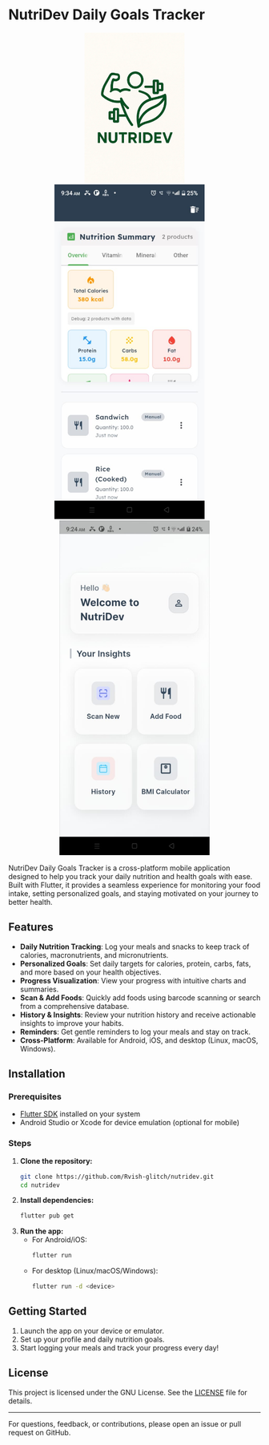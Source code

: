# NutriDev Daily Goals Tracker

<div align="center">
  <img src="assets/icons/nd1.png" alt="NutriDev Logo" width="200"/>
  
  <br>
  
  <img src="assets/icons/r2dm.jpg" alt="R2DM" width="300" style="margin-right: 20px;"/>
  <img src="assets/icons/rdm.jpg" alt="RDM" width="300"/>
</div>

NutriDev Daily Goals Tracker is a cross-platform mobile application designed to help you track your daily nutrition and health goals with ease. Built with Flutter, it provides a seamless experience for monitoring your food intake, setting personalized goals, and staying motivated on your journey to better health.

## Features

- **Daily Nutrition Tracking**: Log your meals and snacks to keep track of calories, macronutrients, and micronutrients.
- **Personalized Goals**: Set daily targets for calories, protein, carbs, fats, and more based on your health objectives.
- **Progress Visualization**: View your progress with intuitive charts and summaries.
- **Scan & Add Foods**: Quickly add foods using barcode scanning or search from a comprehensive database.
- **History & Insights**: Review your nutrition history and receive actionable insights to improve your habits.
- **Reminders**: Get gentle reminders to log your meals and stay on track.
- **Cross-Platform**: Available for Android, iOS, and desktop (Linux, macOS, Windows).

## Installation

### Prerequisites
- [Flutter SDK](https://flutter.dev/docs/get-started/install) installed on your system
- Android Studio or Xcode for device emulation (optional for mobile)

### Steps
1. **Clone the repository:**
    ```bash
    git clone https://github.com/Rvish-glitch/nutridev.git
    cd nutridev
    ```
2. **Install dependencies:**
    ```bash
    flutter pub get
    ```
3. **Run the app:**
    - For Android/iOS:
      ```bash
      flutter run
      ```
    - For desktop (Linux/macOS/Windows):
      ```bash
      flutter run -d <device>
      ```

## Getting Started
1. Launch the app on your device or emulator.
2. Set up your profile and daily nutrition goals.
3. Start logging your meals and track your progress every day!

## License
This project is licensed under the GNU License. See the [LICENSE](LICENSE) file for details.

---

For questions, feedback, or contributions, please open an issue or pull request on GitHub.
